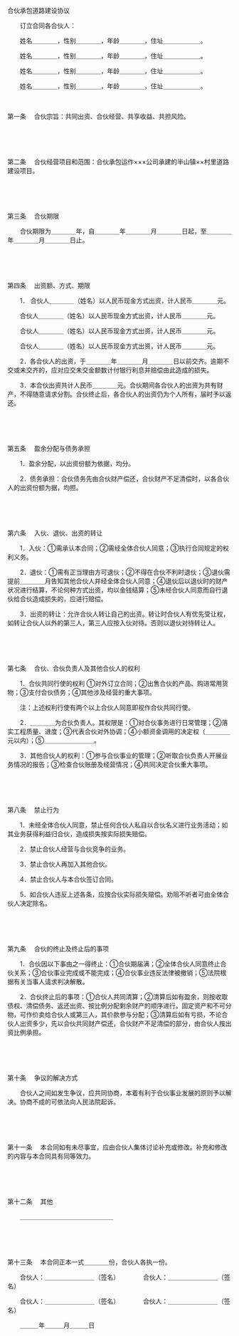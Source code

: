 



合伙承包道路建设协议



 

　　订立合同各合伙人：

　　姓名＿＿＿＿，性别＿＿＿＿，年龄＿＿＿＿，住址＿＿＿＿＿＿。

　　姓名＿＿＿＿，性别＿＿＿＿，年龄＿＿＿＿，住址＿＿＿＿＿＿。

　　姓名＿＿＿＿，性别＿＿＿＿，年龄＿＿＿＿，住址＿＿＿＿＿＿。

　　姓名＿＿＿＿，性别＿＿＿＿，年龄＿＿＿＿，住址＿＿＿＿＿＿。

　　

第一条
　合伙宗旨：共同出资、合伙经营、共享收益、共担风险。

　　

　　

第二条
　合伙经营项目和范围：合伙承包运作×××公司承建的半山镇××村里道路建设项目。

　　

　　

第三条
　合伙期限

　　合伙期限为＿＿＿＿年，自＿＿＿＿年＿＿＿＿月＿＿＿＿日起，至＿＿＿＿年＿＿＿＿月＿＿＿＿日止。

　　

　　

第四条
　出资额、方式、期限

　　1． 合伙人＿＿＿＿（姓名）以人民币现金方式出资，计人民币＿＿＿＿元。

　　合伙人＿＿＿＿（姓名）以人民币现金方式出资，计人民币＿＿＿＿元。

　　合伙人＿＿＿＿（姓名）以人民币现金方式出资，计人民币＿＿＿＿元。

　　合伙人＿＿＿＿（姓名）以人民币现金方式出资，计人民币＿＿＿＿元。

　　2．各合伙人的出资，于＿＿＿＿年＿＿＿＿月＿＿＿＿日以前交齐。逾期不交或未交齐的，应对应交未交金额数计付银行利息并赔偿由此造成的损失。

　　3．本合伙出资共计人民币＿＿＿＿元。合伙期间各合伙人的出资为共有财产，不得随意请求分割。合伙终止后，各合伙人的出资仍为个人所有，届时予以返还。

　　

　　

第五条
　盈余分配与债务承担

　　1．盈余分配，以出资份额为依据，均分。

　　2．债务承担：合伙债务先由合伙财产偿还，合伙财产不足清偿时，以各合伙人的出资份额为据，均担。

　　

　　

第六条
　入伙、退伙、出资的转让

　　1．入伙：①需承认本合同；②需经全体合伙人同意；③执行合同规定的权利义务。

　　2．退伙：①需有正当理由方可退伙；②不得在合伙不利时退伙；③退伙需提前＿＿＿＿月告知其他合伙人并经全体合伙人同意；④退伙后以退伙时的财产状况进行结算，不论何种方式出资，均以金钱结算；⑤未经合伙人同意而自行退伙给合伙造成损失的，应进行赔偿。

　　3．出资的转让：允许合伙人转让自己的出资。转让时合伙人有优先受让权，如转让合伙人以外的第三人，第三人应按入伙对待。否则以退伙对待转让人。

　　

　　

第七条
　合伙、合伙负责人及其他合伙人的权利

　　1．合伙共同行使的权利 ①对外订立合同；②出售合伙的产品、购进常用货物；③支付合伙债务；④其他涉及经营的重大事项。

　　注：上述权利行使有两个以上合伙人同意即视作合伙共同行使。

　　2．＿＿＿＿为合伙负责人。其权限是：①对合伙事务进行日常管理；②落实工程质量、进度；③代表合伙对外协调；④小额资金调用的决定权（＿＿＿＿元以内）；⑤＿＿＿＿＿＿＿＿。

　　3．其他合伙人的权利：①参与合伙事业的管理；②听取合伙负责人开展业务情况的报告；③检查合伙账册及经营情况；④共同决定合伙重大事项。

　　

　　

第八条
　禁止行为

　　1．未经全体合伙人同意，禁止任何合伙人私自以合伙名义进行业务活动；如其业务获得利益归合伙，造成损失按实际损失赔偿。

　　2．禁止合伙人经营与合伙竞争的业务。

　　3．禁止合伙人再加入其他合伙。

　　4．禁止合伙人与本合伙签订合同。

　　5．如合伙人违反上述各条，应按合伙实际损失赔偿。劝阻不听者可由全体合伙人决定除名。

　　

　　

第九条
　合伙的终止及终止后的事项

　　1．合伙因以下事由之一得终止：①合伙期届满；②全体合伙人同意终止合伙关系；③合伙事业完成或不能完成；④合伙事业违反法律被撤销；⑤法院根据有关当事人请求判决解散。

　　2．合伙终止后的事项：①合伙人共同清算；②清算后如有盈余，则按收取债权、清偿债务、返还出资、按比例分配剩余财产的顺序进行。固定资产和不可分物，可作价卖给合伙人或第三人，其价款参与分配；③清算后如有亏损，不论合伙人出资多少，先以合伙共同财产偿还，合伙财产不足清偿的部分，由合伙人按出资比例承担。

　　

　　

第十条
　争议的解决方式

　　合伙人之间如发生争议，应共同协商，本着有利于合伙事业发展的原则予以解决。协商不成的可依法向人民法院起诉。

　　

　　

第十一条
　本合同如有未尽事宜，应由合伙人集体讨论补充或修改。补充和修改的内容与本合同具有同等效力。

　　

　　

第十二条
　其他

　　＿＿＿＿＿＿＿＿＿＿＿＿＿＿＿

　　

　　

第十三条
　本合同正本一式＿＿＿＿份，合伙人各执一份。　　

　　合伙人：＿＿＿＿＿＿＿＿（签名）　　　　 合伙人：＿＿＿＿＿＿＿＿（签名）

　　合伙人：＿＿＿＿＿＿＿＿（签名）　　　　 合伙人：＿＿＿＿＿＿＿＿（签名）　　　 　　　　　　　　　　　　　　　　　　　

　　＿＿＿年＿＿＿月＿＿＿日

　　